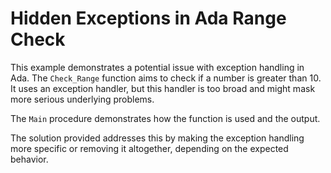 # Hidden Exceptions in Ada Range Check

This example demonstrates a potential issue with exception handling in Ada. The `Check_Range` function aims to check if a number is greater than 10.  It uses an exception handler, but this handler is too broad and might mask more serious underlying problems.

The `Main` procedure demonstrates how the function is used and the output. 

The solution provided addresses this by making the exception handling more specific or removing it altogether, depending on the expected behavior.